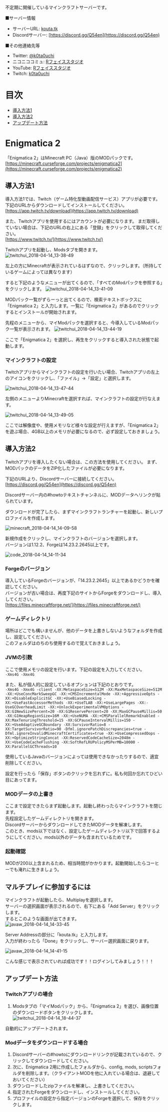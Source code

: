 不定期に開催しているマインクラフトサーバーです。  

■サーバー情報
* サーバーURL: [kouta.tk](kouta.tk)  
* Discordサーバー: [https://discord.gg/Q54en](https://discord.gg/Q54en)

■その他連絡先等
* Twitter: [@k0ta0uchi](https://twitter.com/k0ta0uchi)
* ニコニココミュ: [Rフェイススタジオ](http://com.nicovideo.jp/community/co2576092)
* YouTube: [Rフェイススタジオ](https://www.youtube.com/channel/UCDktbMSBDBmMp1k_DJGaY6A)
* Twitch: [k0ta0uchi](https://www.twitch.tv/k0ta0uchi)  

# 目次
* [導入方法1](##導入方法1)
* [導入方法2](##導入方法2)
* [アップデート方法](##アップデート方法)

# Enigmatica 2
「Enigmatica 2」はMinecraft PC（Java）版のMODパックです。
[https://minecraft.curseforge.com/projects/enigmatica2](https://minecraft.curseforge.com/projects/enigmatica2)

## 導入方法1
導入方法1では、Twitch（ゲーム特化型動画配信サービス）アプリが必要です。下記のURLからダウンロードしてインストールしてください。  
[https://app.twitch.tv/download](https://app.twitch.tv/download)

また、Twitchアプリを使用するにはアカウントが必要になります。
まだ取得していない場合は、下記のURLの右上にある「登録」をクリックして取得してください。  
[https://www.twitch.tv/](https://www.twitch.tv/)

Twitchアプリを起動し、Modsタブを開きます。
![twitchui_2018-04-14_13-38-49](https://user-images.githubusercontent.com/1085968/38764400-3c84b8e6-3fe9-11e8-9ca5-b844da8f221c.png)

左上の方にMinecraftが表示されているはずなので、クリックします。（所持しているゲームによっては異なります）

すると下記のようなメニューが出てくるので、「すべてのModパックを参照する」をクリックします。
![twitchui_2018-04-14_13-41-09](https://user-images.githubusercontent.com/1085968/38764413-8336635c-3fe9-11e8-9d47-4546ca6735d6.png)


MODパック一覧がずらーっと出てくるので、検索テキストボックスに「Enigmatica 2」と入力します。一覧に「Enigmatica 2」があるのでクリックするとインストールが開始されます。

先程のメニューから、マイModパックを選択すると、今導入しているModパック一覧が表示されます。
![twitchui_2018-04-14_13-44-19](https://user-images.githubusercontent.com/1085968/38764442-f5700946-3fe9-11e8-98f8-80b08aabe3e3.png)

ここで「Enigmatica 2」を選択し、再生をクリックすると導入された状態で起動します。

### マインクラフトの設定
Twitchアプリからマインクラフトの設定を行いたい場合、Twitchアプリの左上のアイコンをクリックし、「ファイル」→「設定」と選択します。

![twitchui_2018-04-14_13-47-44](https://user-images.githubusercontent.com/1085968/38764465-6efe8ec2-3fea-11e8-904f-5593eea905d9.png)

左側のメニューよりMinecraftを選択すれば、マインクラフトの設定が行なえます。

![twitchui_2018-04-14_13-49-05](https://user-images.githubusercontent.com/1085968/38764477-d5317e20-3fea-11e8-830a-b91ff19c9412.png)

ここでは解像度や、使用メモリなど様々な設定が行えますが、「Enigmatica 2」を遊ぶ場合、4GB以上のメモリが必要になるので、必ず設定しておきましょう。


## 導入方法2
Twitchアプリを導入したくない場合は、この方法を使用してください。
まず、MODパックのデータをZIP化したファイルが必要になります。

下記のURLより、Discordサーバーに接続してください。  
[https://discord.gg/Q54en](https://discord.gg/Q54en)

Discordサーバー内の#howtoテキストチャンネルに、MODデータへリンクが貼られています。

ダウンロードが完了したら、まずマインクラフトランチャーを起動し、新しいプロファイルを作成します。

![minecraft_2018-04-14_14-09-58](https://user-images.githubusercontent.com/1085968/38764624-a44387ce-3fed-11e8-8cdb-ad9b172d182b.png)

新規作成をクリックし、マインクラフトのバージョンを選択します。  
バージョンは1.12.2、Forgeは14.23.2.2645以上です。

![code_2018-04-14_14-11-34](https://user-images.githubusercontent.com/1085968/38764631-d1a6764a-3fed-11e8-9ff3-7b18c1e66cda.png)


### Forgeのバージョン
導入しているForgeのバージョンが、「14.23.2.2645」以上であるかどうかを確認してください。  
バージョンが古い場合は、再度下記のサイトからForgeをダウンロードし、導入してください。  
[https://files.minecraftforge.net/](https://files.minecraftforge.net/)


### ゲームディレクトリ
場所はどこでも構いませんが、他のデータを上書きしないようなフォルダを作成し、設定してください。  
このフォルダはのちのち使用するので覚えておきましょう。

### JVMの引数
ここで使用メモリの設定を行います。下記の設定を入力してください。  
``-Xms4G -Xmx4G``

また、私が個人的に設定しているオプションは下記のとおりです。  
``-Xms4G -Xmx4G -client -XX:MetaspaceSize=512M -XX:MaxMetaspaceSize=512M -XX:+UseConcMarkSweepGC -XX:+CMSIncrementalMode -XX:+AggressiveOpts -XX:+DisableExplicitGC -XX:+UseBiasedLocking -XX:+UseFastAccessorMethods -XX:+UseTLAB -XX:+UseLargePages -XX:-UseGCOverheadLimit -XX:+UnlockExperimentalVMOptions -XX:G1NewSizePercent=20 -XX:G1ReservePercent=20 -XX:MaxGCPauseMillis=50 -XX:G1HeapRegionSize=16M -XX:+UseNUMA -XX:+CMSParallelRemarkEnabled -XX:MaxTenuringThreshold=15 -XX:GCPauseIntervalMillis=150 -XX:+UseAdaptiveGCBoundary -XX:SurvivorRatio=8 -XX:TargetSurvivorRatio=90 -Dfml.ignorePatchDiscrepancies=true -Dfml.ignoreInvalidMinecraftCertificates=true -XX:+UseCompressedOops -XX:+OptimizeStringConcat -XX:ReservedCodeCacheSize=2048m -XX:+UseCodeCacheFlushing -XX:SoftRefLRUPolicyMSPerMB=10000 -XX:ParallelGCThreads=10``

使用しているJavaのバージョンによっては使用できなかったりするので、適宜削除してください。

設定を行ったら「保存」ボタンのクリックを忘れずに。私も何回か忘れてひどい目にあってます。
    
### MODデータの上書き
ここまで設定できたらまず起動します。起動し終わったらマインクラフトを閉じます。  
先程設定したゲームディレクトリを開きます。  
DiscordサーバーからダウンロードしてきたMODデータを解凍します。  
このとき、mods以下ではなく、設定したゲームディレクトリ以下で回答するようにしてください。mods以外のデータも含まれているためです。

### 起動確認
MODが200以上含まれるため、相当時間がかかります。起動開始したらコーヒーでも淹れに生きましょう。


## マルチプレイに参加するには
マインクラフトが起動したら、Multiplayを選択します。  
サーバーの選択画面が表示されるので、右下にある「Add Server」をクリックします。  
するとこのような画面が出てきます。  
![javaw_2018-04-14_14-33-45](https://user-images.githubusercontent.com/1085968/38764814-e17eb0ac-3ff0-11e8-8133-c3dec03f0b9c.png)

Server Addressの部分に「kouta.tk」と入力します。  
入力が終わったら「Done」をクリックし、サーバー選択画面に戻ります。

![javaw_2018-04-14_14-41-15](https://user-images.githubusercontent.com/1085968/38764862-f2231a6e-3ff1-11e8-86d1-57e2ecc4c9a6.png)

こんな感じで表示されていれば成功です！！ログインしてみましょう！！！

## アップデート方法
### Twitchアプリの場合
1. Modsタブの「マイModパック」から、「Enigmatica 2」を選び、画像位置のダウンロードボタンをクリックします。
![twitchui_2018-04-14_18-44-37](https://user-images.githubusercontent.com/1085968/38766917-ff201dda-4013-11e8-84cd-1c981cb3889b.png)

自動的にアップデートされます。

### Modデータをダウンロードする場合
1. Discordサーバーの#howtoにダウンロードリンクが記載されているので、クリックしてダウンロードしてください。  
2. 次に、Enigmatica 2用に作成したフォルダから、config, mods, scriptsフォルダを削除します。（クライアントMODを他に入れている場合は、退避しておいてください）
3. ダウンロードしたzipファイルを解凍し、上書きしてください。
4. 指定されたForgeをダウンロードし、インストールしてください。
5. プロファイルの設定から指定バージョンのForgeを選択して、保存をクリックします。
